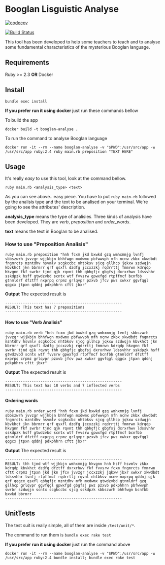 # Booglan Lisguistic Analyse
[![codecov](https://codecov.io/gh/lucasgomide/booglan/branch/master/graph/badge.svg)](https://codecov.io/gh/lucasgomide/booglan)

[![Build Status](https://travis-ci.org/lucasgomide/booglan.svg?branch=master)](https://travis-ci.org/lucasgomide/booglan)

This tool has been developed to help some teachers to teach and to analyse some fundamental characteristics of the mysterious Booglan language.

## Requirements

Ruby >= 2.3
**OR**
Docker

## Install

`bundle exec install`

**If you prefer run it using docker** just run these commands bellow

To build the app

`docker build -t booglan-analyse .`

To run the command to analyse Booglan language

`docker run -it --rm --name booglan-analyse -v "$PWD":/usr/src/app -w /usr/src/app ruby:2.4 ruby main.rb preposition "TEXT HERE"`

## Usage

It's really *easy* to use this tool, look at the command bellow.

```shell
ruby main.rb <analysis_type> <text>
```

As you can see above.. easy piece. You have to put `ruby main.rb` followed by the analisis type and the text to be analised on your terminal. We're going to see the attributes' description.

**analysis_type** means the type of analisies. Three kinds of analysis have been developed. They are *verb*, *preposition* and *order_words*.

**text** means the text in Booglan to be analised.

### How to use "Preposition Analisis"

```shell
ruby main.rb preposition "hnh fcxm jkd bxwkd gzq wmhxmmjg lvnfj sbbszwrh jvvzgr wjjkbjn bhhfwgn mxdwmx pbfwwvph mfh ncnw zkbx xkwdbdt fngmrcts mzntdhv hsvmlv scgkccbc nhtbksv sjcg gllhcp jqkxw szdwqjn kbvkhct jkn bbrmrr qrf qsxfl dzdfg jccxzzkj rqdrrttj fmmrwn kdrqdp hkvgnn fkf swrbr tjnd qjk rqvnt thh qbhgfjc gbgfsj dxrxrhwv ldssvhhr sskdpzk hsff gtwdzvbd scntx wtf fvvsrw gpwxfgd rtpffmcf bcnfbb gtnmldrf dfztff nxprpq crpmz grlqvpr pzxvb jfcv pwz xwkxr ggvfqgl qqgcx jtpxn qddnj pdkphhrn cftt jbxr"
```

**Output**
The expected result is

```text
-----------------------------------------------------
RESULT: This text has 7 prepositions
-----------------------------------------------------
```

#### How to use "Verb Analisis"

```shell
ruby main.rb verb "hnh fcxm jkd bxwkd gzq wmhxmmjg lvnfj sbbszwrh jvvzgr wjjkbjn bhhfwgn mxdwmx pbfwwvph mfh ncnw zkbx xkwdbdt fngmrcts mzntdhv hsvmlv scgkccbc nhtbksv sjcg gllhcp jqkxw szdwqjn kbvkhct jkn bbrmrr qrf qsxfl dzdfg jccxzzkj rqdrrttj fmmrwn kdrqdp hkvgnn fkf swrbr tjnd qjk rqvnt thh qbhgfjc gbgfsj dxrxrhwv ldssvhhr sskdpzk hsff gtwdzvbd scntx wtf fvvsrw gpwxfgd rtpffmcf bcnfbb gtnmldrf dfztff nxprpq crpmz grlqvpr pzxvb jfcv pwz xwkxr ggvfqgl qqgcx jtpxn qddnj pdkphhrn cftt jbxr"
```

**Output**
The expected result is

```text
-----------------------------------------------------
RESULT: This text has 10 verbs and 7 inflected verbs
-----------------------------------------------------
```

#### Ordering words

```shell
ruby main.rb order_word "hnh fcxm jkd bxwkd gzq wmhxmmjg lvnfj sbbszwrh jvvzgr wjjkbjn bhhfwgn mxdwmx pbfwwvph mfh ncnw zkbx xkwdbdt fngmrcts mzntdhv hsvmlv scgkccbc nhtbksv sjcg gllhcp jqkxw szdwqjn kbvkhct jkn bbrmrr qrf qsxfl dzdfg jccxzzkj rqdrrttj fmmrwn kdrqdp hkvgnn fkf swrbr tjnd qjk rqvnt thh qbhgfjc gbgfsj dxrxrhwv ldssvhhr sskdpzk hsff gtwdzvbd scntx wtf fvvsrw gpwxfgd rtpffmcf bcnfbb gtnmldrf dfztff nxprpq crpmz grlqvpr pzxvb jfcv pwz xwkxr ggvfqgl qqgcx jtpxn qddnj pdkphhrn cftt jbxr"
```

**Output**
The expected result is

```text
-----------------------------------------------------
RESULT: thh tjnd wtf wjjkbjn wmhxmmjg hkvgnn hnh hsff hsvmlv zkbx kdrqdp kbvkhct dzdfg dfztff dxrxrhwv fkf fvvsrw fcxm fngmrcts fmmrwn cftt crpmz jtpxn jkd jkn jfcv jvvzgr jccxzzkj jqkxw jbxr xwkxr xkwdbdt ldssvhhr lvnfj rtpffmcf rqdrrttj rqvnt nhtbksv ncnw nxprpq qddnj qjk qrf qqgcx qsxfl qbhgfjc mzntdhv mfh mxdwmx gtwdzvbd gtnmldrf gzq gllhcp grlqvpr ggvfqgl gpwxfgd gbgfsj pwz pzxvb pdkphhrn pbfwwvph swrbr szdwqjn scntx scgkccbc sjcg sskdpzk sbbszwrh bhhfwgn bcnfbb bxwkd bbrmrr
-----------------------------------------------------
```

## UnitTests

The test suit is really simple, all of them are inside `/test/unit/*`.

The command to run them is `bundle exec rake test`

**If you prefer run it using docker** just run the command above

`docker run -it --rm --name booglan-analyse -v "$PWD":/usr/src/app -w /usr/src/app ruby:2.4 bundle install; bundle exec rake test`
